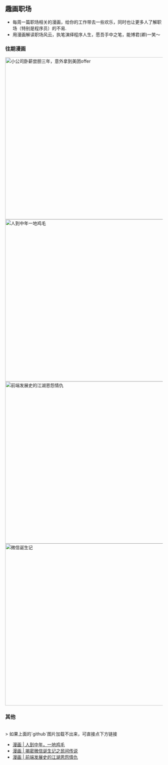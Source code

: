 
## 趣画职场

+ 每周一篇职场相关的漫画，给你的工作带去一些欢乐，同时也让更多人了解职场（特别是程序员）的不易.
+ 用漫画解读职场风云，执笔演绎程序人生，愿吾手中之笔，能博君(卿)一笑～

### 往期漫画

<a href="https://github.com/meibin08/comics-program-life/issues/4">
  <img width="518" src="https://user-images.githubusercontent.com/18324563/103251615-5ab9d080-49b4-11eb-92e5-b9437f61a8cc.png" alt="小公司卧薪尝胆三年，意外拿到美团offer"/>
</a>
<a href="https://github.com/meibin08/comics-program-life/issues/3">
  <img width="518" src="https://user-images.githubusercontent.com/18324563/102736358-b1555800-437f-11eb-8a01-e6a554f50478.png" alt="人到中年一地鸡毛"/>
</a>
<a href="https://github.com/meibin08/comics-program-life/issues/1">
  <img width="518" src="https://user-images.githubusercontent.com/18324563/102308252-37008e80-3fa1-11eb-9c9f-2e95f48dd4e6.png" alt="前端发展史的江湖恩怨情仇"/>
</a>

<a href="https://github.com/meibin08/comics-program-life/issues/2">
  <img width="518" src="https://user-images.githubusercontent.com/18324563/102308426-8d6dcd00-3fa1-11eb-9757-be03ea5fbfa5.png" alt="微信诞生记"/>
</a>

### 其他
<br/>
> 如果上面的`github`图片加载不出来，可直接点下方链接

+ [漫画 | 人到中年，一地鸡毛](https://mp.weixin.qq.com/s/bRwhMDf784K_9AaxF1rzqQ)
+ [漫画 | 揭密微信诞生记之民间传说](https://mp.weixin.qq.com/s/sbsGwwc2DH1C-h66c2LAFw)
+ [漫画 | 前端发展史的江湖恩怨情仇](https://mp.weixin.qq.com/s/eU5Mvf0GROOK7yTGlW2r4A)
